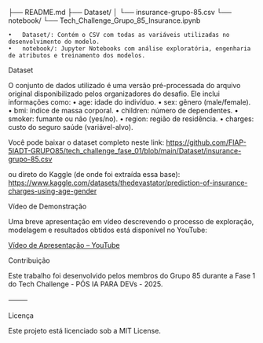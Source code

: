 ├── README.md
├── Dataset/
│   └── insurance-grupo-85.csv
└── notebook/
    └── Tech_Challenge_Grupo_85_Insurance.ipynb

    •	Dataset/: Contém o CSV com todas as variáveis utilizadas no desenvolvimento do modelo.
    •	notebook/: Jupyter Notebooks com análise exploratória, engenharia de atributos e treinamento dos modelos.

Dataset

O conjunto de dados utilizado é uma versão pré-processada do arquivo original disponibilizado pelos organizadores do desafio. Ele inclui informações como:
• age: idade do indivíduo.
• sex: gênero (male/female).
• bmi: índice de massa corporal.
• children: número de dependentes.
• smoker: fumante ou não (yes/no).
• region: região de residência.
• charges: custo do seguro saúde (variável-alvo).

Você pode baixar o dataset completo neste link:
https://github.com/FIAP-5IADT-GRUPO85/tech_challenge_fase_01/blob/main/Dataset/insurance-grupo-85.csv

ou direto do Kaggle (de onde foi extraída essa base):
https://www.kaggle.com/datasets/thedevastator/prediction-of-insurance-charges-using-age-gender

Vídeo de Demonstração

Uma breve apresentação em vídeo descrevendo o processo de exploração, modelagem e resultados obtidos está disponível no YouTube:

[Vídeo de Apresentação – YouTube](https://www.youtube.com/watch?v=8VXqU_fScYc)

Contribuição

Este trabalho foi desenvolvido pelos membros do Grupo 85 durante a Fase 1 do Tech Challenge - PÓS IA PARA DEVs - 2025.

⸻

Licença

Este projeto está licenciado sob a MIT License.
